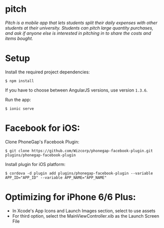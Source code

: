 pitch
=====

_Pitch is a mobile app that lets students split their daily expenses with other students at their university. Students can pitch large quantity purchases, and ask if anyone else is interested in pitching in to share the costs and items bought._

# Setup

Install the required project dependencies:

```shell
$ npm install
```

If you have to choose between AngularJS versions, use version `1.3.6`.

Run the app:

```shell
$ ionic serve
```

# Facebook for iOS:

Clone PhoneGap's Facebook Plugin:

```shell
$ git clone https://github.com/Wizcorp/phonegap-facebook-plugin.git plugins/phonegap-facebook-plugin
```

Install plugin for iOS platform:

```shell
$ cordova -d plugin add plugins/phonegap-facebook-plugin --variable APP_ID="APP_ID" --variable APP_NAME="APP_NAME"
```

# Optimizing for iPhone 6/6 Plus:

- In Xcode's App Icons and Launch Images section, select to use assets
- For third option, select the MainViewController.xib as the Launch Screen File
